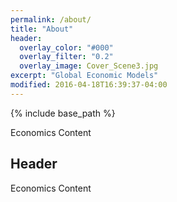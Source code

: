 ```yaml
---
permalink: /about/
title: "About"
header:
  overlay_color: "#000"
  overlay_filter: "0.2"
  overlay_image: Cover_Scene3.jpg
excerpt: "Global Economic Models"
modified: 2016-04-18T16:39:37-04:00
---
```


{% include base_path %}

Economics Content

## Header

Economics Content
